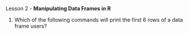 Lesson 2 - **Manipulating Data Frames in R**
1.	Which of the following commands will print the first 6 rows of a data frame users?
